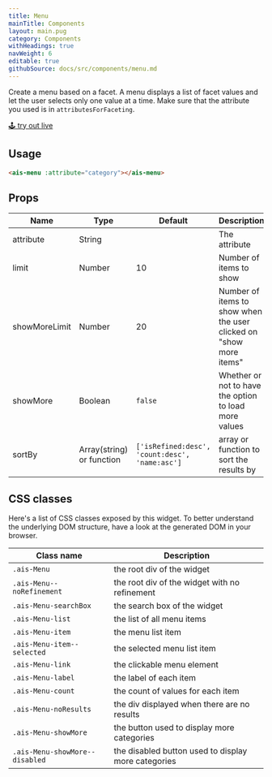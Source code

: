 ```yaml
---
title: Menu
mainTitle: Components
layout: main.pug
category: Components
withHeadings: true
navWeight: 6
editable: true
githubSource: docs/src/components/menu.md
---
```


Create a menu based on a facet. A menu displays a list of facet values and let the user selects only one value at a time. Make sure that the attribute you used is in `attributesForFaceting`.

<a class="btn btn-static-theme" href="stories/?selectedKind=Menu">🕹 try out live</a>

## Usage

```html
<ais-menu :attribute="category"></ais-menu>
```

## Props

Name | Type | Default | Description | Required
---|---|---|---|---
attribute | String | | The attribute | yes
limit | Number | 10 | Number of items to show
showMoreLimit | Number | 20 | Number of items to show when the user clicked on "show more items"
showMore | Boolean | `false` | Whether or not to have the option to load more values
sortBy | Array(string) or function | `['isRefined:desc', 'count:desc', 'name:asc']` | array or function to sort the results by

## CSS classes

Here's a list of CSS classes exposed by this widget. To better understand the underlying
DOM structure, have a look at the generated DOM in your browser.

Class name | Description
---|---
`.ais-Menu` | the root div of the widget
`.ais-Menu--noRefinement` | the root div of the widget with no refinement
`.ais-Menu-searchBox` | the search box of the widget
`.ais-Menu-list` | the list of all menu items
`.ais-Menu-item` | the menu list item
`.ais-Menu-item--selected` | the selected menu list item
`.ais-Menu-link` | the clickable menu element
`.ais-Menu-label` | the label of each item
`.ais-Menu-count` | the count of values for each item
`.ais-Menu-noResults` | the div displayed when there are no results
`.ais-Menu-showMore` | the button used to display more categories
`.ais-Menu-showMore--disabled` | the disabled button used to display more categories
